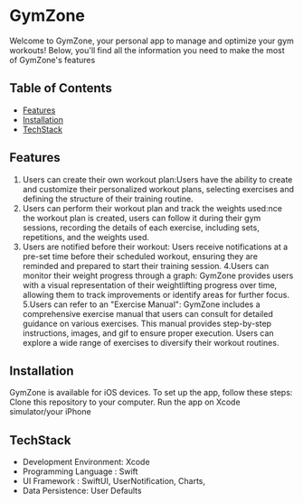# GymZone
Welcome to GymZone, your personal app to manage and optimize your gym workouts! Below, you'll find all the information you need to make the most of GymZone's features
## Table of Contents
- [Features](#Features)
- [Installation](#Installation)
- [TechStack](#TechStack)

## Features
1. Users can create their own workout plan:Users have the ability to create and customize their personalized workout plans, selecting exercises and defining the structure of their training routine.
2. Users can perform their workout plan and track the weights used:nce the workout plan is created, users can follow it during their gym sessions, recording the details of each exercise, including sets, repetitions, and the weights used.
3. Users are notified before their workout:
Users receive notifications at a pre-set time before their scheduled workout, ensuring they are reminded and prepared to start their training session.
4.Users can monitor their weight progress through a graph:
GymZone provides users with a visual representation of their weightlifting progress over time, allowing them to track improvements or identify areas for further focus.
5.Users can refer to an "Exercise Manual":
GymZone includes a comprehensive exercise manual that users can consult for detailed guidance on various exercises. This manual provides step-by-step instructions, images, and gif to ensure proper execution. Users can explore a wide range of exercises to diversify their workout routines.
## Installation
GymZone is available for iOS devices. To set up the app, follow these steps:
Clone this repository to your computer.
Run the app on Xcode simulator/your iPhone
## TechStack
- Development Environment: Xcode
- Programming Language : Swift
- UI Framework : SwiftUI, UserNotification, Charts, 
- Data Persistence: User Defaults


